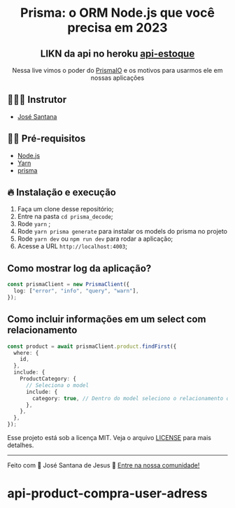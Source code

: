 <h1 align="center">
  <center>Prisma: o ORM Node.js que você precisa em 2023
</center>
</h1>

<h2 align="center">LIKN da api no heroku <a href="https://api-estoque.herokuapp.com/" target="_blank">api-estoque</a></h2>

<p align="center">Nessa live vimos o poder do <a href="https://www.prisma.io" target="_blank">PrismaIO</a> e os motivos para usarmos ele em nossas aplicações</p>

## 👨🏼‍💻 Instrutor

- [José Santana](https://laudierstdev.ga/)

## ✋🏻 Pré-requisitos

- [Node.js](https://nodejs.org/en/)
- [Yarn](classic.yarnpkg.com/en/docs/install)
- [prisma](https://www.prisma.io/docs/getting-started/quickstart)

## 🔥 Instalação e execução

1. Faça um clone desse repositório;
2. Entre na pasta `cd prisma_decode`;
3. Rode `yarn` ;
4. Rode `yarn prisma generate` para instalar os models do prisma no projeto
5. Rode `yarn dev` ou `npm run dev` para rodar a aplicação;
6. Acesse a URL `http://localhost:4003`;

## Como mostrar log da aplicação?

```ts
const prismaClient = new PrismaClient({
  log: ["error", "info", "query", "warn"],
});
```

## Como incluir informações em um select com relacionamento

```ts
const product = await prismaClient.product.findFirst({
  where: {
    id,
  },
  include: {
    ProductCategory: {
      // Seleciona o model
      include: {
        category: true, // Dentro do model seleciono o relacionamento que quero trazer completo.
      },
    },
  },
});
```

Esse projeto está sob a licença MIT. Veja o arquivo [LICENSE](LICENSE.md) para mais detalhes.

---

Feito com 💖 José Santana de Jesus 👋 [Entre na nossa comunidade!](laudierst.tk)

# api-product-compra-user-adress
